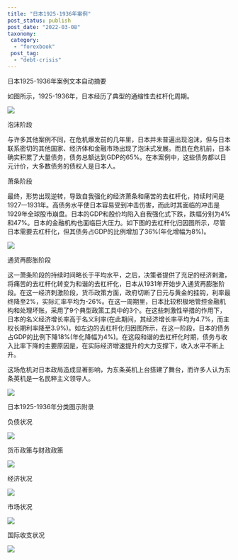 ```yaml
---
title: "日本1925-1936年案例"
post_status: publish
post_date: "2022-03-08"
taxonomy:
 category: 
  - "forexbook"
 post_tag: 
  - "debt-crisis"
---
```


日本1925-1936年案例文本自动摘要

如图所示，1925-1936年，日本经历了典型的通缩性去杠杆化周期。

![](https://img.dgrhw.net/upload/images/forexbook/2020/08/31/104653169.jpg)

泡沫阶段

与许多其他案例不同，在危机爆发前的几年里，日本并未普遍出现泡沫，但与日本联系密切的其他国家、经济体和金融市场出现了泡沫式发展。而且在危机前，日本确实积累了大量债务，债务总额达到GDP的65%。在本案例中，这些债务都以日元计价，大多数债务的债权人是日本人。

萧条阶段

最终，形势出现逆转，导致自我强化的经济萧条和痛苦的去杠杆化，持续时间是1927一1931年。高债务水平使日本容易受到冲击伤害，而此时其面临的冲击是1929年全球股市崩盘。日本的GDP和股价均陷入自我强化式下跌，跌幅分别为4%和47%。日本的金融机构也面临巨大压力。如下图的去杠杆化归因图所示，尽管日本需要去杠杆化，但其债务占GDP的比例增加了36%(年化增幅为8%)。

![](https://img.dgrhw.net/upload/images/forexbook/2020/08/31/104737154.jpg)

通货再膨胀阶段

这一萧条阶段的持续时间略长于平均水平，之后，决策者提供了充足的经济剌激，将痛苦的去杠杆化转变为和谐的去杠杆化，日本从1931年开始步入通货再膨胀阶段。在这一经济刺激阶段，货币政策方面，政府切断了日元与黄金的挂钩，利率最终降至2%，实际汇率平均为-26%。在这一周期里，日本比较积极地管控金融机构和处理坏账，采用了9个典型政策工具中的3个。在这些刺激性举措的作用下，日本的名义经济增长率高于名义利率(在此期间，其经济增长率平均为4.7%，而主权长期利率降至3.9%)。如左边的去杠杆化归因图所示，在这一阶段，日本的债务占GDP的比例下降18%(年化降幅为4%)。在这段和谐的去杠杆化时期，债务与收入比率下降的主要原因是，在实际经济增速提升的大力支撑下，收入水平不断上升。

这场危机对日本政局造成显著影响，为东条英机上台搭建了舞台，而许多人认为东条英机是一名民粹主义领导人。

![](https://img.dgrhw.net/upload/images/forexbook/2020/08/31/104828856.jpg)

日本1925-1936年分类图示附录

负债状况

![](https://img.dgrhw.net/upload/images/forexbook/2020/07/21/154954935.png)

货币政策与财政政策

![](https://img.dgrhw.net/upload/images/forexbook/2020/07/21/155011466.png)

经济状况

![](https://img.dgrhw.net/upload/images/forexbook/2020/07/21/155030070.png)

市场状况

![](https://img.dgrhw.net/upload/images/forexbook/2020/07/21/155044607.png)

国际收支状况

![](https://img.dgrhw.net/upload/images/forexbook/2020/07/21/155101388.png)

